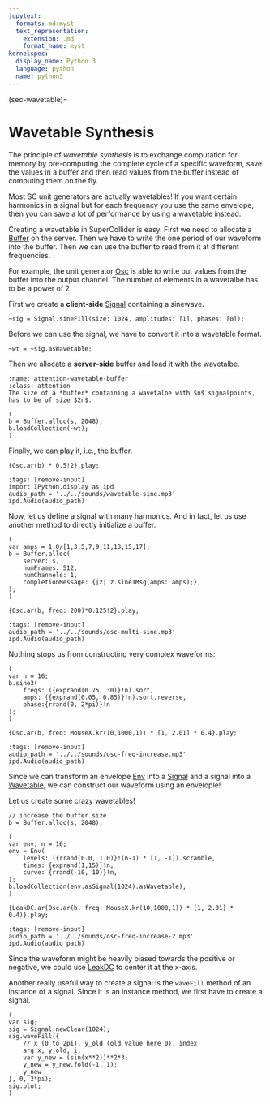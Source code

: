 ```yaml
---
jupytext:
  formats: md:myst
  text_representation:
    extension: .md
    format_name: myst
kernelspec:
  display_name: Python 3
  language: python
  name: python3
---
```


(sec-wavetable)=
# Wavetable Synthesis

The principle of *wavetable synthesis* is to exchange computation for memory by pre-computing the complete cycle of a specific waveform, save the values in a buffer and then read values from the buffer instead of computing them on the fly.

Most SC unit generators are actually wavetables!
If you want certain harmonics in a signal but for each frequency you use the same envelope, then you can save a lot of performance by using a wavetable instead.

Creating a wavetable in SuperCollider is easy.
First we need to allocate a [Buffer](https://doc.sccode.org/Classes/Buffer.html) on the server. 
Then we have to write the one period of our waveform into the buffer.
Then we can use the buffer to read from it at different frequencies.

For example, the unit generator [Osc](https://doc.sccode.org/Classes/Osc.html) is able to write out values from the buffer into the output channel.
The number of elements in a wavetalbe has to be a power of 2.

First we create a **client-side** [Signal](https://doc.sccode.org/Classes/Signal.html) containing a sinewave.

```isc
~sig = Signal.sineFill(size: 1024, amplitudes: [1], phases: [0]);
```

Before we can use the signal, we have to convert it into a wavetable format.

```isc
~wt = ~sig.asWavetable;
```

Then we allocate a **server-side** buffer and load it with the wavetalbe.

```{admonition} Wavetalbe Buffer Size
:name: attention-wavetable-buffer
:class: attention
The size of a *buffer* containing a wavetalbe with $n$ signalpoints, has to be of size $2n$.
```

```isc
(
b = Buffer.alloc(s, 2048);
b.loadCollection(~wt);
)
```

Finally, we can play it, i.e., the buffer.

```isc
{Osc.ar(b) * 0.5!2}.play;
```

```{code-cell} python3
:tags: [remove-input]
import IPython.display as ipd
audio_path = '../../sounds/wavetable-sine.mp3'
ipd.Audio(audio_path)
```

Now, let us define a signal with many harmonics.
And in fact, let us use another method to directly initialize a buffer.

```isc
(
var amps = 1.0/[1,3,5,7,9,11,13,15,17];
b = Buffer.alloc(
    server: s,
    numFrames: 512, 
    numChannels: 1,
    completionMessage: {|z| z.sine1Msg(amps: amps);},
);
)

{Osc.ar(b, freq: 200)*0.125!2}.play;
```

```{code-cell} python3
:tags: [remove-input]
audio_path = '../../sounds/osc-multi-sine.mp3'
ipd.Audio(audio_path)
```

Nothing stops us from constructing very complex waveforms:

```isc
(
var n = 16;
b.sine3(
    freqs: ({exprand(0.75, 30)}!n).sort,
    amps: ({exprand(0.05, 0.85)}!n).sort.reverse,
    phase:{rrand(0, 2*pi)}!n
);
)

{Osc.ar(b, freq: MouseX.kr(10,1000,1)) * [1, 2.01] * 0.4}.play;
```

```{code-cell} python3
:tags: [remove-input]
audio_path = '../../sounds/osc-freq-increase.mp3'
ipd.Audio(audio_path)
```

Since we can transform an envelope [Env](https://doc.sccode.org/Classes/Env.html) into a [Signal](https://doc.sccode.org/Classes/Signal.html) and a signal into a [Wavetable](https://doc.sccode.org/Classes/Wavetable.html), we can construct our waveform using an envelople!

Let us create some crazy wavetables!

```isc
// increase the buffer size
b = Buffer.alloc(s, 2048);

(
var env, n = 16;
env = Env(
    levels: ({rrand(0.0, 1.0)}!(n-1) * [1, -1]).scramble,
    times: {exprand(1,15)}!n,
    curve: {rrand(-10, 10)}!n,
);
b.loadCollection(env.asSignal(1024).asWavetable);
)

{LeakDC.ar(Osc.ar(b, freq: MouseX.kr(10,1000,1)) * [1, 2.01] * 0.4)}.play;
```

```{code-cell} python3
:tags: [remove-input]
audio_path = '../../sounds/osc-freq-increase-2.mp3'
ipd.Audio(audio_path)
```

Since the waveform might be heavily biased towards the positive or negative, we could use [LeakDC](https://doc.sccode.org/Classes/LeakDC.html) to center it at the x-axis.

Another really useful way to create a signal is the ``waveFill`` method of an instance of a signal.
Since it is an instance method, we first have to create a signal.

```isc
(
var sig;
sig = Signal.newClear(1024);
sig.waveFill({
    // x (0 to 2pi), y_old (old value here 0), index
    arg x, y_old, i;
	var y_new = (sin(x**2))**2*3;
	y_new = y_new.fold(-1, 1);
	y_new
}, 0, 2*pi);
sig.plot;
)
```